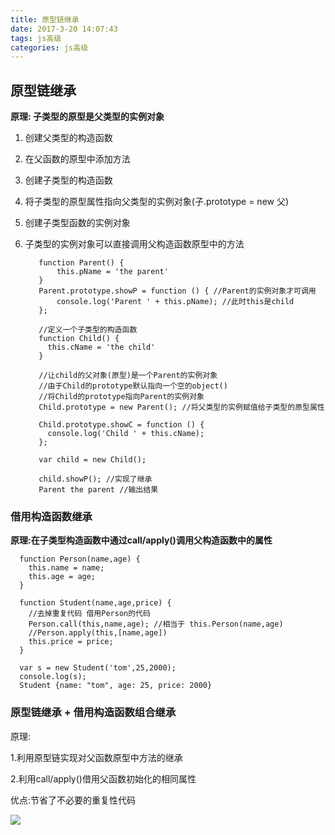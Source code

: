 ```yaml
---
title: 原型链继承
date: 2017-3-20 14:07:43
tags: js高级
categories: js高级
---
```


## 原型链继承

**原理: 子类型的原型是父类型的实例对象**

1. 创建父类型的构造函数
2. 在父函数的原型中添加方法
3. 创建子类型的构造函数
4. 将子类型的原型属性指向父类型的实例对象(子.prototype = new 父)
5. 创建子类型函数的实例对象
6. 子类型的实例对象可以直接调用父构造函数原型中的方法

		  function Parent() {
		  	  this.pName = 'the parent'
		  }
		  Parent.prototype.showP = function () { //Parent的实例对象才可调用
		  	  console.log('Parent ' + this.pName); //此时this是child
		  };
		
		  //定义一个子类型的构造函数
		  function Child() {
		    this.cName = 'the child'
		  }
		
		  //让child的父对象(原型)是一个Parent的实例对象
		  //由于Child的prototype默认指向一个空的object()
		  //将Child的prototype指向Parent的实例对象
		  Child.prototype = new Parent(); //将父类型的实例赋值给子类型的原型属性
		
		  Child.prototype.showC = function () {
		    console.log('Child ' + this.cName);
		  };
		
		  var child = new Child();
		
		  child.showP(); //实现了继承
		  Parent the parent //输出结果

###  借用构造函数继承

**原理:在子类型构造函数中通过call/apply()调用父构造函数中的属性**

	  function Person(name,age) {
	    this.name = name;
	    this.age = age;
	  }
	
	  function Student(name,age,price) {
	    //去掉重复代码 借用Person的代码
	    Person.call(this,name,age); //相当于 this.Person(name,age)
	    //Person.apply(this,[name,age])
	    this.price = price;
	  }
	
	  var s = new Student('tom',25,2000);
	  console.log(s);
	  Student {name: "tom", age: 25, price: 2000}

###  原型链继承 + 借用构造函数组合继承

原理:

1.利用原型链实现对父函数原型中方法的继承

2.利用call/apply()借用父函数初始化的相同属性

优点:节省了不必要的重复性代码

![](http://i.imgur.com/bWm406I.png)